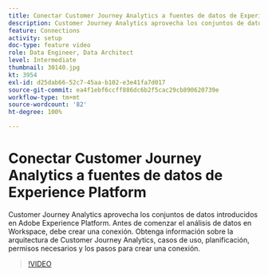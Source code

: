 ```yaml
---
title: Conectar Customer Journey Analytics a fuentes de datos de Experience Platform
description: Customer Journey Analytics aprovecha los conjuntos de datos introducidos en Adobe Experience Platform. Antes de comenzar el análisis de datos en Workspace, debe crear una conexión.
feature: Connections
activity: setup
doc-type: feature video
role: Data Engineer, Data Architect
level: Intermediate
thumbnail: 30140.jpg
kt: 3954
exl-id: d25dab66-52c7-45aa-b102-e3e41fa7d017
source-git-commit: ea4f1ebf6ccff886dc6b2f5cac29cb890620739e
workflow-type: tm+mt
source-wordcount: '82'
ht-degree: 100%

---
```


# Conectar Customer Journey Analytics a fuentes de datos de Experience Platform

Customer Journey Analytics aprovecha los conjuntos de datos introducidos en Adobe Experience Platform. Antes de comenzar el análisis de datos en Workspace, debe crear una conexión. Obtenga información sobre la arquitectura de Customer Journey Analytics, casos de uso, planificación, permisos necesarios y los pasos para crear una conexión.

>[!VIDEO](https://video.tv.adobe.com/v/33584/?quality=12&learn=on&captions=spa)
